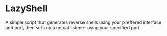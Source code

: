 # LazyShell

A simple script that generates reverse shells using your preffered interface and port, then sets up a netcat listener using your specified port.
